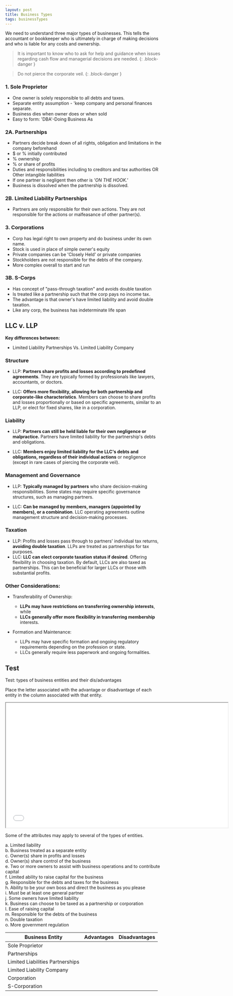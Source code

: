 ```yaml
---
layout: post
title: Business Types
tags: businessTypes
---
```



We need to understand three major types of businesses. This tells the accountant or bookkeeper who is ultimately in charge of making decisions and who is liable for any costs and ownership. 

> It is important to know who to ask for help and guidance when issues regarding cash flow and managerial decisions are needed.
{: .block-danger }

> Do not pierce the corporate veil.
{: .block-danger }

### 1. Sole Proprietor

- One owner is solely responsible to all debts and taxes.
- Separate entity assumption - 'keep company and personal finances separate.
- Business dies when owner does or when sold
- Easy to form: 'DBA'-Doing Business As

### 2A. Partnerships

- Partners decide break down of all rights, obligation and limitations in the company beforehand
- $ or % initially contributed
- % ownership
- % or share of profits
- Duties and responsibilities including to creditors and tax authorities OR Other intangible liabilities
- If one partner is negligent then other is *'ON THE HOOK.'*
- Business is dissolved when the partnership is dissolved.

### 2B. Limited Liability Partnerships

- Partners are only responsible for their own actions. They are not responsible for the actions or malfeasance of other partner(s).

### 3. Corporations

- Corp has legal right to own property and do business under its own name.
- Stock is used in place of simple owner's equity
- Private companies can be 'Closely Held' or private companies
- Stockholders are not responsible for the debts of the company.
- More complex overall to start and run

### 3B. S-Corps

- Has concept of "pass-through taxation" and avoids double taxation
- Is treated like a partnership such that the corp pays no income tax.
- The advantage is that owner's have limited liability and avoid double taxation.
- Like any corp, the business has indeterminate life span


## LLC v. LLP

**Key differences between:**  
- Limited Liability Partnerships Vs. Limited Liability Company

### Structure

- LLP: **Partners share profits and losses according to predefined agreements**. They are typically formed by professionals like lawyers, accountants, or doctors.

- LLC: **Offers more flexibility, allowing for both partnership and corporate-like characteristics**. Members can choose to share profits and losses proportionally or based on specific agreements, similar to an LLP, or elect for fixed shares, like in a corporation.

### Liability

- LLP: **Partners can still be held liable for their own negligence or malpractice.** Partners have limited liability for the partnership's debts and obligations.

- LLC: **Members enjoy limited liability for the LLC's debts and obligations, regardless of their individual actions** or negligence (except in rare cases of piercing the corporate veil).  

### Management and Governance

- LLP: **Typically managed by partners** who share decision-making responsibilities. Some states may require specific governance structures, such as managing partners.

- LLC: **Can be managed by members, managers (appointed by members), or a combination**. LLC operating agreements outline management structure and decision-making processes.

### Taxation

- LLP: Profits and losses pass through to partners' individual tax returns, **avoiding double taxation**. LLPs are treated as partnerships for tax purposes.
- LLC: **LLC can elect corporate taxation status if desired**. Offering flexibility in choosing taxation. By default, LLCs are also taxed as partnerships.  This can be beneficial for larger LLCs or those with substantial profits.

### Other Considerations:

- Transferability of Ownership:    
  - **LLPs may have restrictions on transferring ownership interests**, while
  - **LLCs generally offer more flexibility in transferring membership** interests.

- Formation and Maintenance:
  - LLPs may have specific formation and ongoing regulatory requirements depending on the profession or state.
  - LLCs generally require less paperwork and ongoing formalities.  


## Test

Test: types of business entities and their dis/advantages

Place the letter associated with the advantage or disadvantage of each entity in the column associated with that entity.


<div class="pdf-container">
    <iframe src="./assets/mc-graw-accounting-course/biz.entities.test.pdf" title="business-types-test" height="400" width="712" allowfullscreen="true">
    </iframe>
</div>

Some of the attributes may apply to several of the types of entities.

a. Limited liability  
b. Business treated as a separate entity <br>
c. Owner(s) share in profits and losses <br>
d. Owner(s) share control of the business <br>
e. Two or more owners to assist with business operations and to contribute capital <br>
f. Limited ability to raise capital for the business <br>
g. Responsible for the debts and taxes for the business <br>
h. Ability to be your own boss and direct the business as you please <br>
i. Must be at least one general partner <br>
j. Some owners have limited liability <br>
k. Business can choose to be taxed as a partnership or corporation <br>
l. Ease of raising capital <br>
m. Responsible for the debts of the business <br>
n. Double taxation <br>
o. More government regulation <br>


| Business Entity | Advantages | Disadvantages |
|-----------------|------------|---------------|
| Sole Proprietor | | |
| Partnerships    | | |
| Limited Liabilities Partnerships | | |
| Limited Liability Company | | |
| Corporation    | | |
| S-Corporation   | | |

